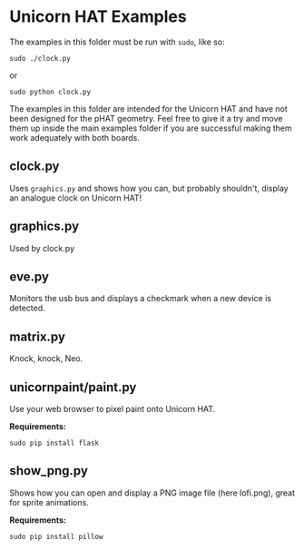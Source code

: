 Unicorn HAT Examples
====================

The examples in this folder must be run with `sudo`, like so:

    sudo ./clock.py

or

    sudo python clock.py


The examples in this folder are intended for the Unicorn HAT and have not been designed for the pHAT geometry. Feel free to give it a try and move them up inside the main examples folder if you are successful making them work adequately with both boards.

clock.py
--------

Uses `graphics.py` and shows how you can, but probably shouldn't, display an analogue clock on Unicorn HAT!

graphics.py
-----------

Used by clock.py

eve.py
------

Monitors the usb bus and displays a checkmark when a new device is detected.

matrix.py
---------

Knock, knock, Neo.

unicornpaint/paint.py
---------------------

Use your web browser to pixel paint onto Unicorn HAT.

**Requirements:**

    sudo pip install flask

show_png.py
-----------

Shows how you can open and display a PNG image file (here lofi.png), great for sprite animations.

**Requirements:**

    sudo pip install pillow
